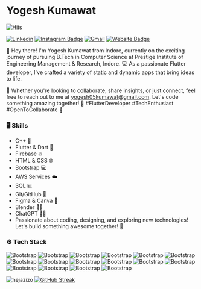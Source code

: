 # Yogesh Kumawat

[![Hits](https://hits.seeyoufarm.com/api/count/incr/badge.svg?url=https%3A%2F%2Fgithub.com%2Fhttps://github.com/ykofficial15%2Fhttps://github.com/ykofficial15&count_bg=%2379C83D&title_bg=%23555555&icon=&icon_color=%23E7E7E7&title=Profile+Views&edge_flat=false)](https://hits.seeyoufarm.com)

[![Linkedin](https://img.shields.io/badge/-LinkedIn-blue?style=flat&logo=Linkedin&logoColor=white)](https://www.linkedin.com/in/https://www.linkedin.com/in/yogesh-k-03a080224//)
[![Instagram Badge](https://img.shields.io/badge/-Instagram-purple?logo=instagram&logoColor=white&link=https://instagram.com/https://www.youtube.com/@yogxworld15/)](https://www.instagram.com/https://www.youtube.com/@yogxworld15)
[![Gmail](https://img.shields.io/badge/-Gmail-c14438?style=flat&logo=Gmail&logoColor=white)](mailto:yogesh05kumawat@gmail.com)
[![Website Badge](https://img.shields.io/badge/-Website-c14438?style=flat&logo=Google-Chrome&logoColor=white&link=https://yogeshprojects.blogspot.com/)](https://yogeshprojects.blogspot.com/)

👋 Hey there! I'm Yogesh Kumawat from Indore, currently on the exciting journey of pursuing B.Tech in Computer Science at Prestige Institute of Engineering Management & Research, Indore. 💻 As a passionate Flutter developer, I've crafted a variety of static and dynamic apps that bring ideas to life.

🚀 Whether you're looking to collaborate, share insights, or just connect, feel free to reach out to me at yogesh05kumawat@gmail.com. Let's code something amazing together! 🌟 #FlutterDeveloper #TechEnthusiast #OpenToCollaborate 🤖


### 🖥 Skills

- C++ 🚀
- Flutter & Dart 📱
- Firebase 🔥
- HTML & CSS 🌐
- Bootstrap 💻
- AWS Services ☁️
- SQL 📊
- Git/GitHub 🔄
- Figma & Canva 🎨
- Blender 🔄🧊
- ChatGPT 🤖✨
- Passionate about coding, designing, and exploring new technologies! Let's build something awesome together! 🌟
### ⚙️ Tech Stack


![Bootstrap](https://img.shields.io/badge/-C/C%2B%2B-05122A?style=for-the-badge&logo=C/C++&color=ffffff) ![Bootstrap](https://img.shields.io/badge/-Flutter-05122A?style=for-the-badge&logo=Flutter&color=ffffff) ![Bootstrap](https://img.shields.io/badge/-Dart-05122A?style=for-the-badge&logo=Dart&color=ffffff) ![Bootstrap](https://img.shields.io/badge/-SQL-05122A?style=for-the-badge&logo=SQL&color=ffffff) ![Bootstrap](https://img.shields.io/badge/-Firebase-05122A?style=for-the-badge&logo=Firebase&color=ffffff) ![Bootstrap](https://img.shields.io/badge/-RESTAPI%27s-05122A?style=for-the-badge&logo=RESTAPI's&color=ffffff) ![Bootstrap](https://img.shields.io/badge/-HTML-05122A?style=for-the-badge&logo=HTML&color=ffffff) ![Bootstrap](https://img.shields.io/badge/-CSS-05122A?style=for-the-badge&logo=CSS&color=ffffff) ![Bootstrap](https://img.shields.io/badge/-AWS-05122A?style=for-the-badge&logo=AWS&color=ffffff) ![Bootstrap](https://img.shields.io/badge/-Figma-05122A?style=for-the-badge&logo=Figma&color=ffffff) ![Bootstrap](https://img.shields.io/badge/-Canva-05122A?style=for-the-badge&logo=Canva&color=ffffff) ![Bootstrap](https://img.shields.io/badge/-Blender%203D-05122A?style=for-the-badge&logo=Blender-3D&color=ffffff) ![Bootstrap](https://img.shields.io/badge/-Git-05122A?style=for-the-badge&logo=Git&color=ffffff) ![Bootstrap](https://img.shields.io/badge/-Github-05122A?style=for-the-badge&logo=Github&color=ffffff) ![Bootstrap](https://img.shields.io/badge/-Android%20Studio-05122A?style=for-the-badge&logo=Android-Studio&color=ffffff) ![Bootstrap](https://img.shields.io/badge/-Visual%20Studio%20Code-05122A?style=for-the-badge&logo=Visual-Studio-Code&color=ffffff)


<div> 
  <img align="left" src="https://github-readme-stats.vercel.app/api/top-langs?username=hejazizo&show_icons=true&locale=en&layout=compact" alt="hejazizo" />
  <a href="https://git.io/streak-stats"><img src="https://github-readme-streak-stats.herokuapp.com?user=ykofficial15&theme=dark&border_radius=5&" alt="GitHub Streak" /></a>
</div>

